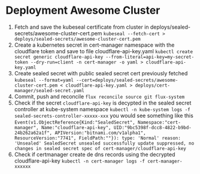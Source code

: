 # Deployment Awesome Cluster

1. Fetch and save the kubeseal certificate from cluster in deploys/sealed-secrets/awesome-cluster-cert.pem
 `kubeseal --fetch-cert > deploys/sealed-secrets/awesome-cluster-cert.pem`
2. Create a kubernetes secret in cert-manager namespace with the cloudflare token and save to file cloudflare-api-key.yaml
`kubectl create secret generic cloudflare-api-key --from-literal=api-key=my-secret-token --dry-run=client -n cert-manager -o yaml > cloudflare-api-key.yaml`
3. Create sealed secret with public sealed secret cert previously fetched
`kubeseal --format=yaml --cert=deploys/sealed-secrets/awesome-cluster-cert.pem < cloudflare-api-key.yaml > deploys/cert-manager/sealed-secret.yaml`
4. Commit, push and reconcile
    `flux reconcile source git flux-system`
5. Check if the secret `cloudflare-api-key` is decypted in the sealed secret controller at kube-system namespace
`kubectl -n kube-system logs -f sealed-secrets-controller-xxxxx-xxx`
you would see something like this
```Event(v1.ObjectReference{Kind:"SealedSecret", Namespace:"cert-manager", Name:"cloudflare-api-key", UID:"9bc5398f-dcc8-4822-b9bd-24b262a62a1f", APIVersion:"bitnami.com/v1alpha1", ResourceVersion:"7741", FieldPath:""}): type: 'Normal' reason: 'Unsealed' SealedSecret unsealed successfully update suppressed, no changes in sealed secret spec of cert-manager/cloudflare-api-key```
6. Check if certmanager create de dns records using the decrypted cloudflare-api-key
`kubectl -n cert-manager logs -f cert-manager-xxxxxx`